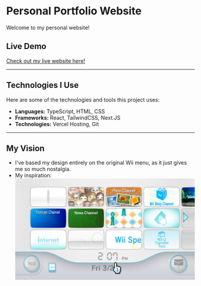 # Personal Portfolio Website

Welcome to my personal website!

## Live Demo
[Check out my live website here!](https://www.beratbulbul.com/)

---

## Technologies I Use

Here are some of the technologies and tools this project uses:

- **Languages:** TypeScript, HTML, CSS
- **Frameworks:** React, TailwindCSS, Next.JS
- **Technologies:** Vercel Hosting, Git

---

## My Vision

- I've based my design entirely on the original Wii menu, as it just gives me so much nostalgia.
- My inspiration:
![Example](./homePageMain.webp)
